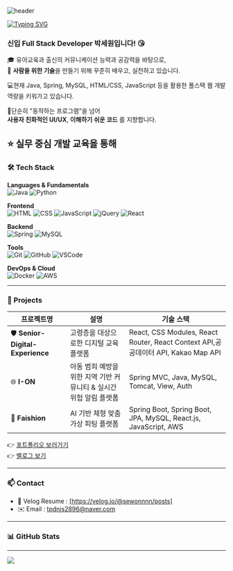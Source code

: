 <!--
**sewonnnn/sewonnnn** is a ✨ _special_ ✨ repository because its `README.md` (this file) appears on your GitHub profile.

Here are some ideas to get you started:

- 🔭 I’m currently working on ...
- 🌱 I’m currently learning ...
- 👯 I’m looking to collaborate on ...
- 🤔 I’m looking for help with ...
- 💬 Ask me about ...
- 📫 How to reach me: ...
- 😄 Pronouns: ...
- ⚡ Fun fact: ...
-->
![header](https://capsule-render.vercel.app/api?type=waving&color=FFCCCC&height=250&fontSize=50&animation=twinkling&text=Sewon's%20Github&fontColor=660000)
<!-- 간단한 인사말 -->

[![Typing SVG](https://readme-typing-svg.demolab.com?font=Fira+Code&weight=500&pause=1000&color=000000&width=435&lines=%F0%9F%91%8B+Hi+there!+I'm++Sewon+Park)](https://git.io/typing-svg)



<h3>신입 Full Stack Developer 박세원입니다! 😘</h3>


🎓 유아교육과 출신의 커뮤니케이션 능력과 공감력을 바탕으로,  
🙌 **사람을 위한 기술**을 만들기 위해 꾸준히 배우고, 실천하고 있습니다.

💻현재 Java, Spring, MySQL, HTML/CSS, JavaScript 등을 활용한 풀스택 웹 개발 역량을 키워가고 있습니다.
 
📌단순히 "동작하는 프로그램"을 넘어  
**사용자 친화적인 UI/UX**,  **이해하기 쉬운 코드** 를 지향합니다.

⭐ 실무 중심 개발 교육을 통해 
---

### 🛠️ Tech Stack


**Languages & Fundamentals**  
![Java](https://img.shields.io/badge/Java-007396?style=flat&logo=java&logoColor=white)
![Python](https://img.shields.io/badge/Python-3776AB?style=flat&logo=python&logoColor=white)

**Frontend**  
![HTML](https://img.shields.io/badge/HTML5-E34F26?style=flat&logo=html5&logoColor=white)
![CSS](https://img.shields.io/badge/CSS3-1572B6?style=flat&logo=css3&logoColor=white)
![JavaScript](https://img.shields.io/badge/JavaScript-F7DF1E?style=flat&logo=javascript&logoColor=black)
![jQuery](https://img.shields.io/badge/jQuery-0769AD?style=flat&logo=jquery&logoColor=white)
![React](https://img.shields.io/badge/React-61DAFB?style=flat&logo=react&logoColor=black)

**Backend**  
![Spring](https://img.shields.io/badge/Spring-6DB33F?style=flat&logo=spring&logoColor=white)
![MySQL](https://img.shields.io/badge/MySQL-4479A1?style=flat&logo=mysql&logoColor=white)

**Tools**  
![Git](https://img.shields.io/badge/Git-F05032?style=flat&logo=git&logoColor=white)
![GitHub](https://img.shields.io/badge/GitHub-181717?style=flat&logo=github&logoColor=white)
![VSCode](https://img.shields.io/badge/VS_Code-007ACC?style=flat&logo=visualstudiocode&logoColor=white)

**DevOps & Cloud**  
![Docker](https://img.shields.io/badge/Docker-2496ED?style=flat&logo=docker&logoColor=white)
![AWS](https://img.shields.io/badge/Amazon_AWS-232F3E?style=flat&logo=amazonaws&logoColor=white)

---

### 🧩 Projects

| 프로젝트명                    | 설명                                                      | 기술 스택                          |
| ----------------------------- | --------------------------------------------------------- | ---------------------------------- |
| 🛡️ **Senior-Digital-Experience**     | 고령층을 대상으로한 디지털 교육 플랫폼 | React, CSS Modules, React Router, React Context API,공공데이터 API, Kakao Map API |
| 🌐 **I-ON**  |아동 범죄 예방을 위한 지역 기반 커뮤니티 & 실시간 위험 알림 플랫폼            |  Spring MVC, Java, MySQL, Tomcat, View, Auth |
| 👕 **Faishion** | AI 기반 체형 맞춤 가상 피팅 플랫폼                        | Spring Boot, Spring Boot, JPA, MySQL, React.js, JavaScript, AWS |

👉 [포트폴리오 보러가기](#vithamin.dothome.co.kr)  
👉 [벨로그 보기](#https://github.com/hm1211/vithamin.github.io.git)

---

### 📫 Contact

- 📝 Velog Resume : [https://velog.io/@sewonnnn/posts]
- ✉️ Email : tpdnjs2896@naver.com

---

<!-- 깃허브 통계 -->

### 📊 GitHub Stats



---



<img src="https://capsule-render.vercel.app/api?type=waving&color=F3D6D7&height=200&section=footer"/>
